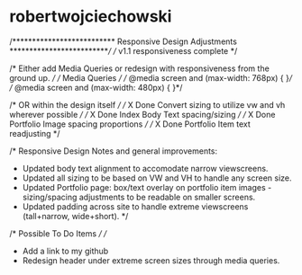 # robertwojciechowski

/************************** Responsive Design Adjustments **************************/
/* v1.1 responsiveness complete */

/* Either add Media Queries or redesign with responsiveness from the ground up. */
/* Media Queries */
/* @media screen and (max-width: 768px) { }*/
/* @media screen and (max-width: 480px) { }*/

/* OR within the design itself */
/* X    Done	Convert sizing to utilize vw and vh wherever possible */
/* X    Done	Index Body Text spacing/sizing */
/* X    Done	Portfolio Image spacing proportions */
/* X    Done	Portfolio Item text readjusting */

/* 
Responsive Design Notes and general improvements:
- Updated body text alignment to accomodate narrow viewscreens.
- Updated all sizing to be based on VW and VH to handle any screen size.
- Updated Portfolio page: box/text overlay on portfolio item images - sizing/spacing adjustments to be readable on smaller screens.
- Updated padding across site to handle extreme viewscreens (tall+narrow, wide+short).
*/

/* Possible To Do Items */
/* 
- Add a link to my github
- Redesign header under extreme screen sizes through media queries.